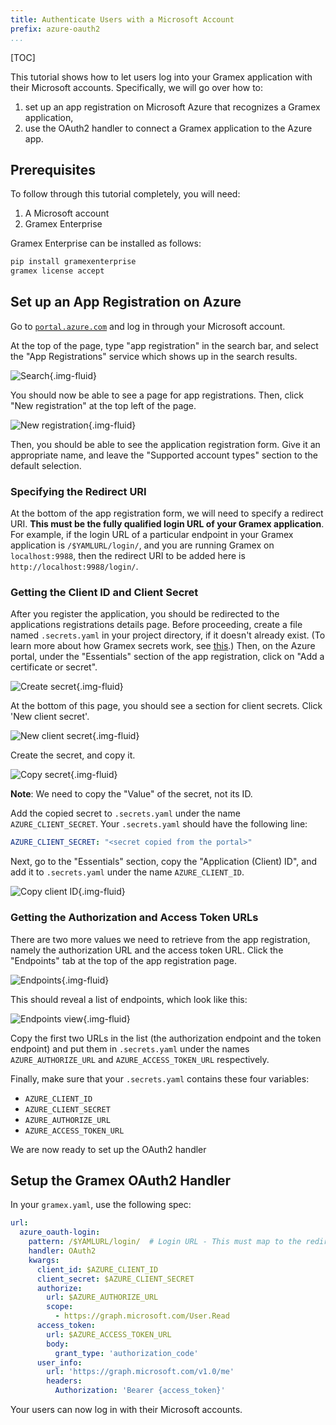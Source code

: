 ```yaml
---
title: Authenticate Users with a Microsoft Account
prefix: azure-oauth2
...
```


[TOC]

This tutorial shows how to let users log into your Gramex application
with their Microsoft accounts. Specifically, we will go over how to:

1. set up an app registration on Microsoft Azure that recognizes a Gramex
   application,
2. use the OAuth2 handler to connect a Gramex application to the Azure app.


## Prerequisites

To follow through this tutorial completely, you will need:

1. A Microsoft account
2. Gramex Enterprise

Gramex Enterprise can be installed as follows:

```bash
pip install gramexenterprise
gramex license accept
```

## Set up an App Registration on Azure

Go to [`portal.azure.com`](https://portal.azure.com) and log in through your
Microsoft account.

At the top of the page, type "app registration" in the search bar, and select
the "App Registrations" service which shows up in the search results.

![Search](img/search.png){.img-fluid}

You should now be able to see a page for app registrations. Then, click "New
registration" at the top left of the page.

![New registration](img/new-registration.png){.img-fluid}

Then, you should be able to see the application registration form. Give it an
appropriate name, and leave the "Supported account types" section to the default
selection.

### Specifying the Redirect URI

At the bottom of the app registration form, we will need to specify a redirect
URI. **This must be the fully qualified login URL of your Gramex application**.
For example, if the login URL of a particular endpoint in your Gramex
application is `/$YAMLURL/login/`, and you are running Gramex on `localhost:9988`,
then the redirect  URI to be added here is `http://localhost:9988/login/`.


### Getting the Client ID and Client Secret

After you register the application, you should be redirected to the applications
registrations details page. Before proceeding, create a file named
`.secrets.yaml` in your project directory, if it doesn't already exist. (To learn
more about how Gramex secrets work, see [this](../../deploy/#gramex-yaml-secrets).)
Then, on the Azure portal, under the "Essentials" section of the app
registration, click on "Add a certificate or secret".

![Create secret](img/create-secret.png){.img-fluid}

At the bottom of this page, you should see a section for client secrets. Click
'New client secret'.

![New client secret](img/new-client-secret.png){.img-fluid}

Create the secret, and copy it.

![Copy secret](img/copy-secret.png){.img-fluid}

**Note**: We need to copy the "Value" of the secret, not its ID.

Add the copied secret to `.secrets.yaml` under the name `AZURE_CLIENT_SECRET`.
Your `.secrets.yaml` should have the following line:

```yaml
AZURE_CLIENT_SECRET: "<secret copied from the portal>"
```

Next, go to the "Essentials" section, copy the "Application
(Client) ID", and add it to `.secrets.yaml` under the name `AZURE_CLIENT_ID`.

![Copy client ID](img/copy-client-id.png){.img-fluid}

### Getting the Authorization and Access Token URLs

There are two more values we need to retrieve from the app registration, namely
the authorization URL and the access token URL. Click the "Endpoints" tab at the
top of the app registration page.

![Endpoints](img/endpoints.png){.img-fluid}

This should reveal a list of endpoints, which look like this:

![Endpoints view](img/endpoints-view.png){.img-fluid}

Copy the first two URLs in the list (the authorization endpoint and the token
endpoint) and put them in `.secrets.yaml` under the names `AZURE_AUTHORIZE_URL`
and `AZURE_ACCESS_TOKEN_URL` respectively.

Finally, make sure that your `.secrets.yaml` contains these four variables:

* `AZURE_CLIENT_ID`
* `AZURE_CLIENT_SECRET`
* `AZURE_AUTHORIZE_URL`
* `AZURE_ACCESS_TOKEN_URL`

We are now ready to set up the OAuth2 handler


## Setup the Gramex OAuth2 Handler

In your `gramex.yaml`, use the following spec:

```yaml
url:
  azure_oauth-login:
    pattern: /$YAMLURL/login/  # Login URL - This must map to the redirect URL provided to Azure
    handler: OAuth2
    kwargs:
      client_id: $AZURE_CLIENT_ID
      client_secret: $AZURE_CLIENT_SECRET
      authorize:
        url: $AZURE_AUTHORIZE_URL
        scope:
          - https://graph.microsoft.com/User.Read
      access_token:
        url: $AZURE_ACCESS_TOKEN_URL
        body:
          grant_type: 'authorization_code'
      user_info:
        url: 'https://graph.microsoft.com/v1.0/me'
        headers:
          Authorization: 'Bearer {access_token}'
```

Your users can now log in with their Microsoft accounts.
